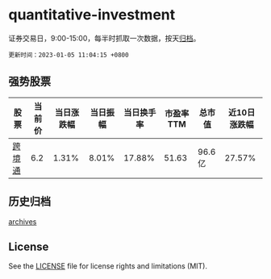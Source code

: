 # quantitative-investment

证券交易日，9:00-15:00，每半时抓取一次数据，按天[归档](archives)。

`更新时间：2023-01-05 11:04:15 +0800`

## 强势股票

|股票|当前价|当日涨跌幅|当日振幅|当日换手率|市盈率TTM|总市值|近10日涨跌幅|
|----|----|----|----|----|----|----|----|
|[跨境通](https://xueqiu.com/S/SZ002640)|6.2|1.31%|8.01%|17.88%|51.63|96.6亿|27.57%|

## 历史归档

[archives](archives)

## License

See the [LICENSE](LICENSE) file for license rights and limitations (MIT).